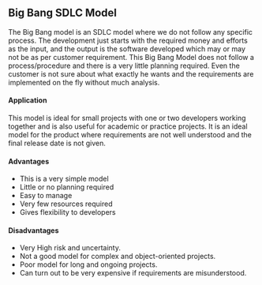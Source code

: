 ## Big Bang SDLC Model
The Big Bang model is an SDLC model where we do not follow any specific process. The development just starts with the required money and efforts as the input, and the output is the software developed which may or may not be as per customer requirement. This Big Bang Model does not follow a process/procedure and there is a very little planning required. Even the customer is not sure about what exactly he wants and the requirements are implemented on the fly without much analysis.

#### Application
This model is ideal for small projects with one or two developers working together and is also useful for academic or practice projects. It is an ideal model for the product where requirements are not well understood and the final release date is not given.

#### Advantages
* This is a very simple model
* Little or no planning required
* Easy to manage
* Very few resources required
* Gives flexibility to developers

#### Disadvantages
* Very High risk and uncertainty.
* Not a good model for complex and object-oriented projects.
* Poor model for long and ongoing projects.
* Can turn out to be very expensive if requirements are misunderstood.
